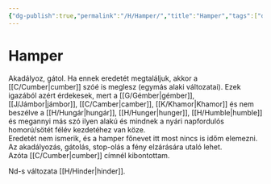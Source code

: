 ```yaml
---
{"dg-publish":true,"permalink":"/H/Hamper/","title":"Hamper","tags":["dg_uploaded"],"created":"2023-11-23T06:08","updated":"2023-11-23T06:08"}
---
```



# Hamper

Akadályoz, gátol. Ha ennek eredetét megtaláljuk, akkor a [[C/Cumber\|cumber]] szóé is meglesz (egymás alaki változatai). Ezek igazából azért érdekesek, mert a [[G/Gémber\|gémber]], [[J/Jámbor\|jámbor]], [[C/Camber\|camber]], [[K/Khamor\|Khamor]] és nem beszélve a [[H/Hungár\|hungár]], [[H/Hunger\|hunger]], [[H/Humble\|humble]] és megannyi más szó ilyen alakú és mindnek a nyári napfordulós homorú/sötét félév kezdetéhez van köze.  
Eredetét nem ismerik, és a hamper főnevet itt most nincs is időm elemezni. Az akadályozás, gátolás, stop-olás a fény elzárására utaló lehet.  
Azóta [[C/Cumber\|cumber]] címnél kibontottam.  

Nd-s változata [[H/Hinder\|hinder]].  
